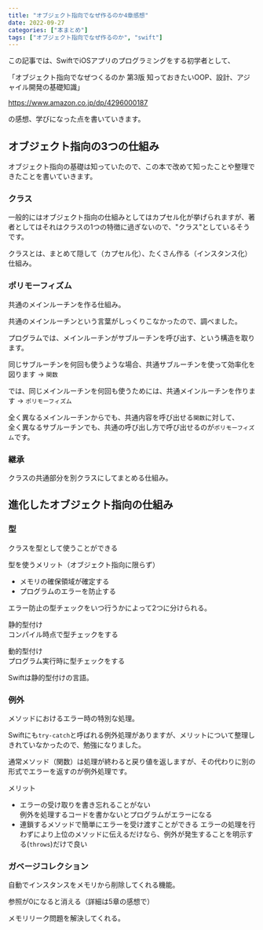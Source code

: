 ```yaml
---
title: "オブジェクト指向でなぜ作るのか4章感想"
date: 2022-09-27
categories: ["本まとめ"]
tags: ["オブジェクト指向でなぜ作るのか", "swift"]
---
```


この記事では、SwiftでiOSアプリのプログラミングをする初学者として、

「オブジェクト指向でなぜつくるのか 第3版 知っておきたいOOP、設計、アジャイル開発の基礎知識」

https://www.amazon.co.jp/dp/4296000187

の感想、学びになった点を書いていきます。

## オブジェクト指向の3つの仕組み

オブジェクト指向の基礎は知っていたので、この本で改めて知ったことや整理できたことを書いていきます。

### クラス

一般的にはオブジェクト指向の仕組みとしてはカプセル化が挙げられますが、著者としてはそれはクラスの1つの特徴に過ぎないので、"クラス"としているそうです。

クラスとは、まとめて隠して（カプセル化）、たくさん作る（インスタンス化）仕組み。

### ポリモーフィズム

共通のメインルーチンを作る仕組み。

共通のメインルーチンという言葉がしっくりこなかったので、調べました。

プログラムでは、メインルーチンがサブルーチンを呼び出す、という構造を取ります。

同じサブルーチンを何回も使うような場合、共通サブルーチンを使って効率化を図ります → `関数`

では、同じメインルーチンを何回も使うためには、共通メインルーチンを作ります → `ポリモーフィズム`

全く異なるメインルーチンからでも、共通内容を呼び出せる`関数`に対して、  
全く異なるサブルーチンでも、共通の呼び出し方で呼び出せるのが`ポリモーフィズム`です。

### 継承

クラスの共通部分を別クラスにしてまとめる仕組み。

## 進化したオブジェクト指向の仕組み

### 型
クラスを型として使うことができる

型を使うメリット（オブジェクト指向に限らず）

* メモリの確保領域が確定する
* プログラムのエラーを防止する

エラー防止の型チェックをいつ行うかによって2つに分けられる。

静的型付け  
コンパイル時点で型チェックをする

動的型付け  
プログラム実行時に型チェックをする

Swiftは静的型付けの言語。

### 例外
メソッドにおけるエラー時の特別な処理。

Swiftにも`try-catch`と呼ばれる例外処理がありますが、メリットについて整理しきれていなかったので、勉強になりました。

通常メソッド（関数）は処理が終わると戻り値を返しますが、その代わりに別の形式でエラーを返すのが例外処理です。

メリット
* エラーの受け取りを書き忘れることがない  
  例外を処理するコードを書かないとプログラムがエラーになる
* 連鎖するメソッドで簡単にエラーを受け渡すことができる
  エラーの処理を行わずにより上位のメソッドに伝えるだけなら、例外が発生することを明示する(`throws`)だけで良い

### ガベージコレクション

自動でインスタンスをメモリから削除してくれる機能。

参照が0になると消える（詳細は5章の感想で）

メモリリーク問題を解決してくれる。